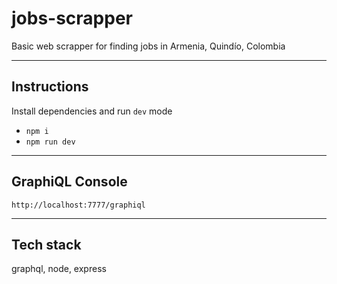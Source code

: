 # jobs-scrapper

Basic web scrapper for finding jobs in Armenia, Quindío, Colombia

-----------

## Instructions

Install dependencies and run `dev` mode

- `npm i `
- `npm run dev`

-----------

## GraphiQL Console

`http://localhost:7777/graphiql`

-----------

## Tech stack

graphql, node, express
